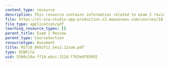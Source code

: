 ```yaml
---
content_type: resource
description: This resource contains information related to exam 2 review.
file: https://ol-ocw-studio-app-production.s3.amazonaws.com/courses/18-06sc-linear-algebra-fall-2011/5500c16aff18ebcc312df763e8f85992_MIT18_06SCF11_Ses2.12sum.pdf
file_type: application/pdf
learning_resource_types: []
parent_title: Exam 2 Review
parent_type: CourseSection
resourcetype: Document
title: MIT18_06SCF11_Ses2.12sum.pdf
type: OCWFile
uid: 5500c16a-ff18-ebcc-312d-f763e8f85992
---
```


